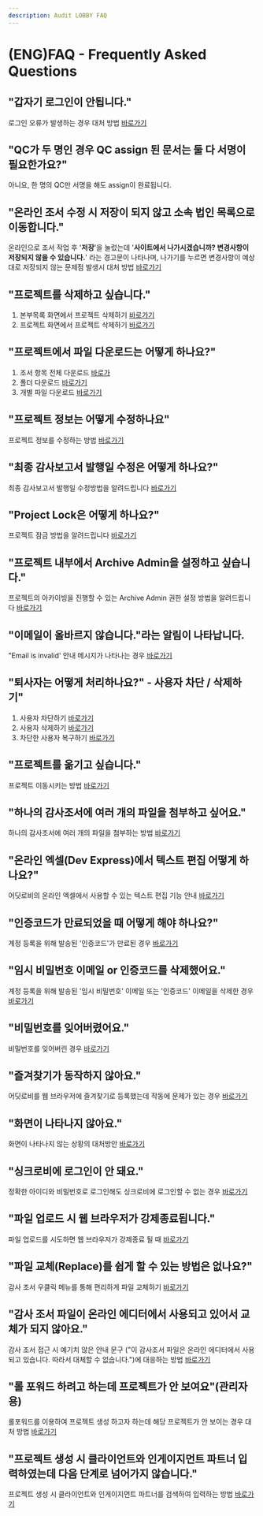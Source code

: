 ```yaml
---
description: Audit LOBBY FAQ
---
```


# \(ENG\)FAQ - Frequently Asked Questions

## "갑자기 로그인이 안됩니다."

로그인 오류가 발생하는 경우 대처 방법 [바로가기](login-error-01.md)

## "QC가 두 명인 경우 QC assign 된 문서는 둘 다 서명이 필요한가요?"

아니요, 한 명의 QC만 서명을 해도 assign이 완료됩니다.

## "온라인 조서 수정 시 저장이 되지 않고 소속 법인 목록으로 이동합니다."

온라인으로 조서 작업 후 '**저장**'을 눌렀는데 '**사이트에서 나가시겠습니까? 변경사항이 저장되지 않을 수 있습니다.**' 라는 경고문이 나타나며, 나가기를 누르면 변경사항이 예상대로 저장되지 않는 문제점 발생시 대처 방법 [바로가기](dev-express-issue-2019-dec.md#undefined)

## "프로젝트를 삭제하고 싶습니다."

1. 본부목록 화면에서 프로젝트 삭제하기 [바로가기](project_delete.md#1)  
2. 프로젝트 화면에서 프로젝트 삭제하기 [바로가기](project_delete.md#2)     

## "프로젝트에서 파일 다운로드는 어떻게 하나요?"

1. 조서 항목 전체 다운로드 [바로가](undefined-3.md#1)     
2. 폴더 다운로드 [바로가기](undefined-3.md#2)   
3. 개별 파일 다운로드 [바로가기](undefined-3.md#3)    

## "프로젝트 정보는 어떻게 수정하나요"

프로젝트 정보를 수정하는 방법 [바로가기](project-info-update.md)

## "최종 감사보고서 발행일 수정은 어떻게 하나요?"

최종 감사보고서 발행일 수정방법을 알려드립니다 [바로가기](undefined-4.md)

## "Project Lock은 어떻게 하나요?"

프로젝트 잠금 방법을 알려드립니다 [바로가기](project-lock.md)

## "프로젝트 내부에서 Archive Admin을 설정하고 싶습니다."

프로젝트의 아카이빙을 진행할 수 있는 Archive Admin 권한 설정 방법을 알려드립니다 [바로가기](undefined-5.md)

## "이메일이 올바르지 않습니다."라는 알림이 나타납니다.

"Email is invalid' 안내 메시지가 나타나는 경우 [바로가기](.-..md)

## "퇴사자는 어떻게 처리하나요?" - 사용자 차단 / 삭제하기"

1. 사용자 차단하기 [바로가기](suspend-or-remove-user.md#2)       
2. 사용자 삭제하기 [바로가기](suspend-or-remove-user.md#3)      
3. 차단한 사용자 복구하기 [바로가기](suspend-or-remove-user.md#4)      

## "프로젝트를 옮기고 싶습니다."

프로젝트 이동시키는 방법 [바로가기](project-move.md)

## "하나의 감사조서에 여러 개의 파일을 첨부하고 싶어요."

하나의 감사조서에 여러 개의 파일을 첨부하는 방법 [바로가기](.-2.md)

## "온라인 엑셀\(Dev Express\)에서 텍스트 편집 어떻게 하나요?"

어딧로비의 온라인 엑셀에서 사용할 수 있는 텍스트 편집 기능 안내 [바로가기](dev-express.md)

## "인증코드가 만료되었을 때 어떻게 해야 하나요?"

계정 등록을 위해 발송된 '인증코드'가 만료된 경우 [바로가기 ](undefined-1.md)

## "임시 비밀번호 이메일 or 인증코드를 삭제했어요."

계정 등록을 위해 발송된 '임시 비밀번호' 이메일 또는 '인증코드' 이메일을 삭제한 경우 [바로가기](.-1.md)

## "비밀번호를 잊어버렸어요."

비밀번호를 잊어버린 경우 [바로가기](.-4.md)

## "즐겨찾기가 동작하지 않아요."

어딧로비를 웹 브라우저에 즐겨찾기로 등록했는데 작동에 문제가 있는 경우 [바로가기](undefined.md)

## "화면이 나타나지 않아요."

화면이 나타나지 않는 상황의 대처방안 [바로가기 ](untitled.md)

## "싱크로비에 로그인이 안 돼요."

정확한 아이디와 비밀번호로 로그인해도 싱크로비에 로그인할 수 없는 경우 [바로가기](synclobby.md)

## "파일 업로드 시 웹 브라우저가 강제종료됩니다."

파일 업로드를 시도하면 웹 브라우저가 강제종료 될 때 [바로가기](undefined-2.md)

## "파일 교체\(Replace\)를 쉽게 할 수 있는 방법은 없나요?"

감사 조서 우클릭 메뉴를 통해 편리하게 파일 교체하기 [바로가기](file-replace.md)

## "감사 조서 파일이 온라인 에디터에서 사용되고 있어서 교체가 되지 않아요."

감사 조서 접근 시 예기치 않은 안내 문구 \("이 감사조서 파일은 온라인 에디터에서 사용되고 있습니다. 따라서 대체할 수 없습니다."\)에 대응하는 방법 [바로가기](undefined-7.md)

## "롤 포워드 하려고 하는데 프로젝트가 안 보여요"\(관리자용\)

롤포워드를 이용하여 프로젝트 생성 하고자 하는데 해당 프로젝트가 안 보이는 경우 대처 방법 [바로가기](undefined-6.md)

## "프로젝트 생성 시 클라이언트와 인게이지먼트 파트너 입력하였는데 다음 단계로 넘어가지 않습니다."

프로젝트 생성 시 클라이언트와 인게이지먼트 파트너를 검색하여 입력하는 방법 [바로가기](1..md)

